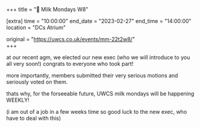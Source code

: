 +++
title = "🥛 Milk Mondays W8"

[extra]
time = "10:00:00"
end_date = "2023-02-27"
end_time = "14:00:00"
location = "DCs Atrium"

original = "https://uwcs.co.uk/events/mm-22t2w8/"    
+++

at our recent agm, we elected our new exec (who we will introduce to you all very soon!) congrats to everyone who took part!

more importantly, members submitted their very serious motions and seriously voted on them.

thats why, for the forseeable future, UWCS milk mondays will be happening WEEKLY!

(i am out of a job in a few weeks time so good luck to the new exec, who have to deal with this)
